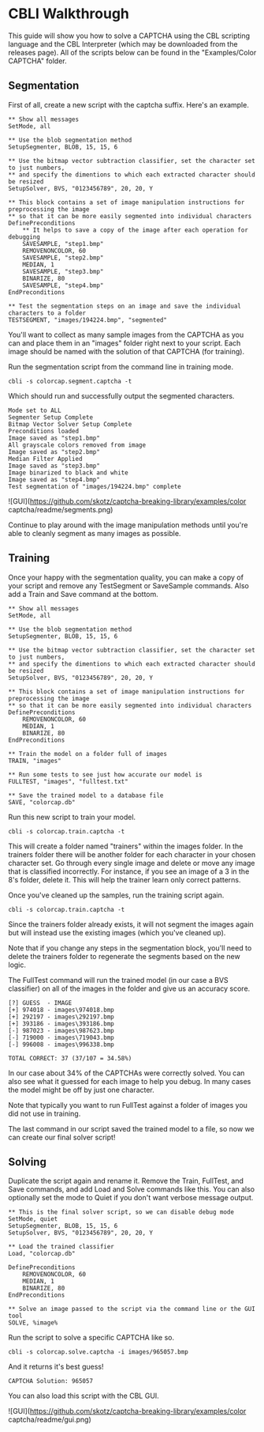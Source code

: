 # CBLI Walkthrough
This guide will show you how to solve a CAPTCHA using the CBL scripting language and the CBL Interpreter (which may be downloaded from the releases page).
All of the scripts below can be found in the "Examples/Color CAPTCHA" folder.

## Segmentation
First of all, create a new script with the captcha suffix. Here's an example.

```
** Show all messages
SetMode, all

** Use the blob segmentation method
SetupSegmenter, BLOB, 15, 15, 6

** Use the bitmap vector subtraction classifier, set the character set to just numbers,
** and specify the dimentions to which each extracted character should be resized
SetupSolver, BVS, "0123456789", 20, 20, Y

** This block contains a set of image manipulation instructions for preprocessing the image
** so that it can be more easily segmented into individual characters
DefinePreconditions
    ** It helps to save a copy of the image after each operation for debugging
    SAVESAMPLE, "step1.bmp"
    REMOVENONCOLOR, 60
    SAVESAMPLE, "step2.bmp"
    MEDIAN, 1
    SAVESAMPLE, "step3.bmp"
    BINARIZE, 80
    SAVESAMPLE, "step4.bmp"
EndPreconditions

** Test the segmentation steps on an image and save the individual characters to a folder
TESTSEGMENT, "images/194224.bmp", "segmented"
```

You'll want to collect as many sample images from the CAPTCHA as you can and place them in an "images" folder right next to your script.
Each image should be named with the solution of that CAPTCHA (for training).

Run the segmentation script from the command line in training mode.

```
cbli -s colorcap.segment.captcha -t
```

Which should run and successfully output the segmented characters.

```
Mode set to ALL
Segmenter Setup Complete
Bitmap Vector Solver Setup Complete
Preconditions loaded
Image saved as "step1.bmp"
All grayscale colors removed from image
Image saved as "step2.bmp"
Median Filter Applied
Image saved as "step3.bmp"
Image binarized to black and white
Image saved as "step4.bmp"
Test segmentation of "images/194224.bmp" complete
```

![GUI](https://github.com/skotz/captcha-breaking-library/examples/color captcha/readme/segments.png)

Continue to play around with the image manipulation methods until you're able to cleanly segment as many images as possible.

## Training

Once your happy with the segmentation quality, you can make a copy of your script and remove any TestSegment or SaveSample commands.
Also add a Train and Save command at the bottom.

```
** Show all messages
SetMode, all

** Use the blob segmentation method
SetupSegmenter, BLOB, 15, 15, 6

** Use the bitmap vector subtraction classifier, set the character set to just numbers,
** and specify the dimentions to which each extracted character should be resized
SetupSolver, BVS, "0123456789", 20, 20, Y

** This block contains a set of image manipulation instructions for preprocessing the image
** so that it can be more easily segmented into individual characters
DefinePreconditions
    REMOVENONCOLOR, 60
    MEDIAN, 1
    BINARIZE, 80
EndPreconditions

** Train the model on a folder full of images
TRAIN, "images"

** Run some tests to see just how accurate our model is
FULLTEST, "images", "fulltest.txt"

** Save the trained model to a database file
SAVE, "colorcap.db"
```

Run this new script to train your model.

```
cbli -s colorcap.train.captcha -t
```

This will create a folder named "trainers" within the images folder.
In the trainers folder there will be another folder for each character in your chosen character set.
Go through every single image and delete or move any image that is classified incorrectly.
For instance, if you see an image of a 3 in the 8's folder, delete it.
This will help the trainer learn only correct patterns.

Once you've cleaned up the samples, run the training script again.

```
cbli -s colorcap.train.captcha -t
```

Since the trainers folder already exists, it will not segment the images again but will instead use the existing images (which you've cleaned up).

Note that if you change any steps in the segmentation block, you'll need to delete the trainers folder to regenerate the segments based on the new logic.

The FullTest command will run the trained model (in our case a BVS classifier) on all of the images in the folder and give us an accuracy score.

```
[?] GUESS  - IMAGE
[+] 974018 - images\974018.bmp
[+] 292197 - images\292197.bmp
[+] 393186 - images\393186.bmp
[-] 987023 - images\987623.bmp
[-] 719000 - images\719043.bmp
[-] 996008 - images\996338.bmp

TOTAL CORRECT: 37 (37/107 = 34.58%)
```

In our case about 34% of the CAPTCHAs were correctly solved. 
You can also see what it guessed for each image to help you debug. 
In many cases the model might be off by just one character.

Note that typically you want to run FullTest against a folder of images you did not use in training.

The last command in our script saved the trained model to a file, so now we can create our final solver script!

## Solving

Duplicate the script again and rename it. 
Remove the Train, FullTest, and Save commands, and add Load and Solve commands like this.
You can also optionally set the mode to Quiet if you don't want verbose message output.

```
** This is the final solver script, so we can disable debug mode
SetMode, quiet
SetupSegmenter, BLOB, 15, 15, 6
SetupSolver, BVS, "0123456789", 20, 20, Y

** Load the trained classifier
Load, "colorcap.db"

DefinePreconditions
    REMOVENONCOLOR, 60
    MEDIAN, 1
    BINARIZE, 80
EndPreconditions

** Solve an image passed to the script via the command line or the GUI tool
SOLVE, %image%
```

Run the script to solve a specific CAPTCHA like so.

```
cbli -s colorcap.solve.captcha -i images/965057.bmp
```

And it returns it's best guess!

```
CAPTCHA Solution: 965057
```

You can also load this script with the CBL GUI.

![GUI](https://github.com/skotz/captcha-breaking-library/examples/color captcha/readme/gui.png)
